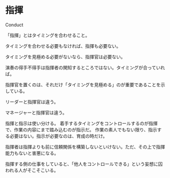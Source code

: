 # 指揮

Conduct

「指揮」とはタイミングを合わせること。

タイミングを合わせる必要もなければ、指揮も必要ない。

タイミングを見極める必要がないなら、指揮官は必要ない。

演奏の得手不得手は指揮者の関知するところではない。タイミングが合っていれば。

指揮官を置くのは、それだけ「タイミングを見極める」のが重要であることを示している。

リーダーと指揮官は違う。

マネージャーと指揮官は違う。

指揮と指示は使い分ける。
着手するタイミングをコントロールするのが指揮で、作業の内容にまで踏み込むのが指示だ。
作業の素人でもない限り、指示する必要はない。指示が必要なのは、育成の時だけ。

指揮者は指揮よりも前に信頼関係を構築しないといけない。ただ、その上で指揮能力もないと害悪になる。

指揮する側の仕事をしていると、「他人をコントロールできる」という妄想に囚われる人がそこそこいる。
